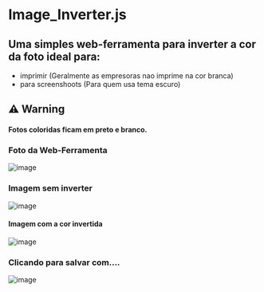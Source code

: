 # Image_Inverter.js

## Uma simples web-ferramenta para inverter a cor da foto ideal para: 
+ imprimir (Geralmente as empresoras nao imprime na cor branca)
+ para screenshoots (Para quem usa tema escuro)

## ⚠️ Warning
#### Fotos coloridas ficam em preto e branco.

### Foto da Web-Ferramenta

![image](https://user-images.githubusercontent.com/81401104/195500972-38a79673-e354-4aac-9854-a862d41ad286.png)

### Imagem sem inverter

![image](https://user-images.githubusercontent.com/81401104/195501020-f167ea26-fbdd-4e9d-b7f6-1d815fcd76ff.png)

#### Imagem com a cor invertida

![image](https://user-images.githubusercontent.com/81401104/195501101-004c7cca-bce6-4d39-adda-d85b53d3c4e9.png)

### Clicando para salvar com....

![image](https://user-images.githubusercontent.com/81401104/195501419-8bdc14c6-95b5-4ada-bda7-617fb31abea7.png)

